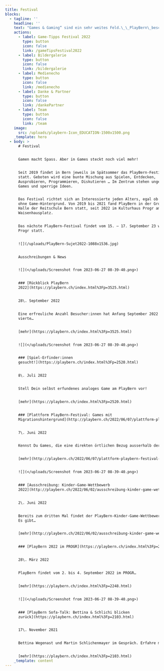 ```yaml
---
title: Festival
blocks:
  - tagline: ''
    headline: ''
    text: "Games & Gaming“ sind ein sehr weites Feld.\_\_PlayBern\_beschäftigt sich ganzjährig und generationenübergreifend mit Gaming-Themen.\_ Wir veranstalten das ganze Jahr über Talks, Workshops oder Gaming-Nachmittage in Kooperation mit der\_[Erupt Gamelounge](http://erupt.ch/),\_[Bibliotheken Bern](https://www.kob.ch/)\_und anderen Veranstalter:innen. Manche Veranstaltungen sind auch über den\_[Fäger](https://www.faeger.ch/de/programm-4.html?faeger_filter_fulltext=playbern\\&faeger_filter_free_places=0\\&faeger_filter_age_range=\\&faeger_filter_period_range=\\&faeger_filter_period=\\&faeger_filter_weekend=\\&faeger_filter_duration=\\&faeger_filter_wheater_independent=1\\&faeger_filter_free_events=0\\&faeger_filter_culture_discount=0\\&filter_submit=1)\_ausgeschreiben.\n\nNatürlich finden auch entsprechende Anlässe auch während dem Festival statt!\n"
    actions:
      - label: Game-Tipps Festival 2022
        type: button
        icon: false
        link: /gameTipsFestival2022
      - label: Bildergalerie
        type: button
        icon: false
        link: /bildergalerie
      - label: Medienecho
        type: button
        icon: false
        link: /medienecho
      - label: Danke & Partner
        type: button
        icon: false
        link: /dankePartner
      - label: Team
        type: button
        icon: false
        link: /team
    image:
      src: /uploads/playbern-Icon_EDUCATION-1500x1500.png
    _template: hero
  - body: >
      # Festival


      Gamen macht Spass. Aber in Games steckt noch viel mehr!


      Seit 2019 findet in Bern jeweils im Spätsommer das PlayBern-Festival
      statt. Geboten wird eine bunte Mischung aus Spielen, Entdecken,
      Ausprobieren, Programmieren, Diskutieren … Im Zentrum stehen ungewöhnliche
      Games und sperrige Ideen.


      Das Festival richtet sich an Interessierte jeden Alters, egal ob mit oder
      ohne Game-Hintergrund. Von 2019 bis 2021 fand PlayBern in der Grossen
      Halle der Reitschule Bern statt, seit 2022 im Kulturhaus Progr am
      Waisenhausplatz.


      Das nächste PlayBern-Festival findet vom 15. – 17. September 23 wieder im
      Progr statt.


      ![](/uploads/PlayBern-Sujet2022-1088x1536.jpg)


      Ausschreibungen & News


      ![](</uploads/Screenshot from 2023-06-27 08-39-40.png>)


      ### [Rückblick PlayBern
      2022](https://playbern.ch/index.html%3Fp=3525.html)


      28\. September 2022


      Eine erfreuliche Anzahl Besucher:innen hat Anfang September 2022 die
      vierte…


      [mehr](https://playbern.ch/index.html%3Fp=3525.html)


      ![](</uploads/Screenshot from 2023-06-27 08-39-40.png>)


      ### [Spiel-Erfinder:innen
      gesucht!](https://playbern.ch/index.html%3Fp=2520.html)


      8\. Juli 2022


      Stell Dein selbst erfundenes analoges Game am PlayBern vor!


      [mehr](https://playbern.ch/index.html%3Fp=2520.html)


      ### [Plattform PlayBern-Festival: Games mit
      Migrationshintergrund](http://playbern.ch/2022/06/07/plattform-playbern-festival-games-mit-migrationshintergrund/)


      7\. Juni 2022


      Kennst Du Games, die eine direkten örtlichen Bezug ausserhalb der…


      [mehr](http://playbern.ch/2022/06/07/plattform-playbern-festival-games-mit-migrationshintergrund/)


      ![](</uploads/Screenshot from 2023-06-27 08-39-40.png>)


      ### [Ausschreibung: Kinder-Game-Wettbewerb
      2022](http://playbern.ch/2022/06/02/ausschreibung-kinder-game-wettbewerb-2021/)


      2\. Juni 2022


      Bereits zum dritten Mal findet der PlayBern-Kinder-Game-Wettbewerb statt.
      Es gibt…


      [mehr](http://playbern.ch/2022/06/02/ausschreibung-kinder-game-wettbewerb-2021/)


      ### [PlayBern 2022 im PROGR](https://playbern.ch/index.html%3Fp=2248.html)


      28\. März 2022


      PlayBern findet vom 2. bis 4. September 2022 im PROGR…


      [mehr](https://playbern.ch/index.html%3Fp=2248.html)


      ![](</uploads/Screenshot from 2023-06-27 08-39-40.png>)


      ### [PlayBern Sofa-Talk: Bettina & Schlichi blicken
      zurück](https://playbern.ch/index.html%3Fp=2103.html)


      17\. November 2021


      Bettina Wegenast und Martin Schlichenmayer im Gespräch. Erfahre mehr über…


      [mehr](https://playbern.ch/index.html%3Fp=2103.html)
    _template: content
---
```
















